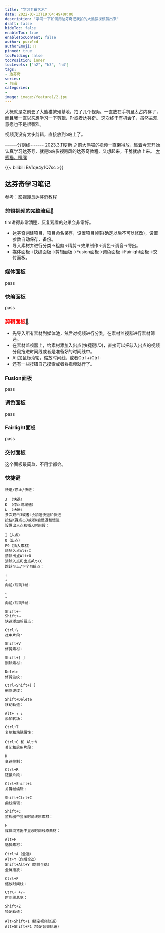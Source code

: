 ```yaml
---
title: "学习剪辑艺术"
date: 2022-03-13T19:04:49+08:00
description: "学习一下如何用达芬奇把我拍的大熊猫视频剪出来"
draft: false
hideToc: false
enableToc: true
enableTocContent: false
author: puzzled
authorEmoji: 👀
pinned: true
tocFolding: false
tocPosition: inner
tocLevels: ["h2", "h3", "h4"]
tags:
- 达芬奇
series:
- 剪辑
categories:
-
image: images/feature1/2.jpg
---
```


大概就是之前去了大熊猫繁殖基地，拍了几个视频。一直放在手机里太占内存了，而且我一直以来想学习一下剪辑，Pr或者达芬奇。
这次终于有机会了，虽然主观意愿也不是很强烈。

视频我没有太多剪辑，直接放到b站上了。

------分割线-------
2023.3.11更新
之前大熊猫的视频一直懒得放，趁着今天开始认真学习达芬奇，就是b站影视飓风的达芬奇教程，又想起来，干脆就放上来。
[大熊猫，嘿嘿](https://www.bilibili.com/video/BV1qe4y1Q7sc)

{{< bilibili BV1qe4y1Q7sc >}}

## 达芬奇学习笔记
参考：[影视飓风达芬奇教程](https://www.bilibili.com/video/BV1b7411A75j)
### 剪辑视频的完整流程[👀](https://www.bilibili.com/video/BV1B7411A7M1)
tim讲得非常清楚，反复观看的效果会非常好。
- 达芬奇创建项目，项目命名保存，设置项目帧率(确定以后不可以修改)，设置参数自动保存，备份。
- 导入素材并进行分类->粗剪->精剪->效果制作->调色->调音->导出。
- 媒体面板->快编面板->剪辑面板->Fusion面板->调色面板->Fairlight面板->交付面板。

### 媒体面板
pass

### 快编面板
pass

### <font color=red>**剪辑面板**</font>[👀](https://www.bilibili.com/video/BV1b7411A75j)
- 先导入所有素材到媒体池，然后对视频进行分类，在素材监视器进行素材筛选。
- 在素材监视器上，给素材添加入出点(快捷键I/O)，直接可以把该入出点的视频分段拖进时间线或者是准备好的时间线中。
- Alt加鼠标滚轮，缩放时间线。或者Ctrl +/Ctrl -
- 还有一些按钮自己摸索或者看视频就行了。

### Fusion面板
pass

### 调色面板
pass

### Fairlight面板
pass

### 交付面板
这个面板最简单，不用学都会。

### 快捷键
```
快退/停止/快进：

J （快退）
K （停止或减速）
L （快进）
多次双击J或者L会加速快退和快进
按住K键点击J或者K会慢退和慢进
设置出入点和插入时间段：

I（入点）
O（出点）
F9（插入素材）
清除入点Alt+I
清除出点Alt+O
清除入点和出点Alt+X
跳跃至上/下个剪辑点：

↑
↓
向前/后跳1帧：

←
→
向前/后跳5帧：

Shift+←
Shift+→
快速添加剪辑点：

Ctrl+\
选中片段：

Shift+V
修剪素材：

Shift+[ ]
删除素材：

Delete
修剪波纹：

Ctrl+Shift+[ ]
删除波纹：

Shift+Delete
移动轨道：

Alt+ ↑ ↓
添加转场：

Ctrl+T
复制和粘贴属性：

Ctrl+C 和 Alt+V
关闭和启用片段：

D
变速控制：

Ctrl+R
链接片段：

Ctrl+Shift+L
关键帧编辑：

Shift+Ctrl+C
曲线编辑：

Shift+C
监视器中显示时间线原素材：

F
媒体浏览器中显示时间线原素材：

Alt+F
选择素材：

Ctrl+A（全选）
Alt+Y（向后全选）
Shift+Alt+Y（向前全选）
全屏播放：

Ctrl+F
缩放时间线：

Ctrl+ +/-
时间线总览：

Shift+Z
锁定轨道：

Alt+Shift+1（锁定视频轨道）
Alt+Shift+F1（锁定音频轨道）
```
